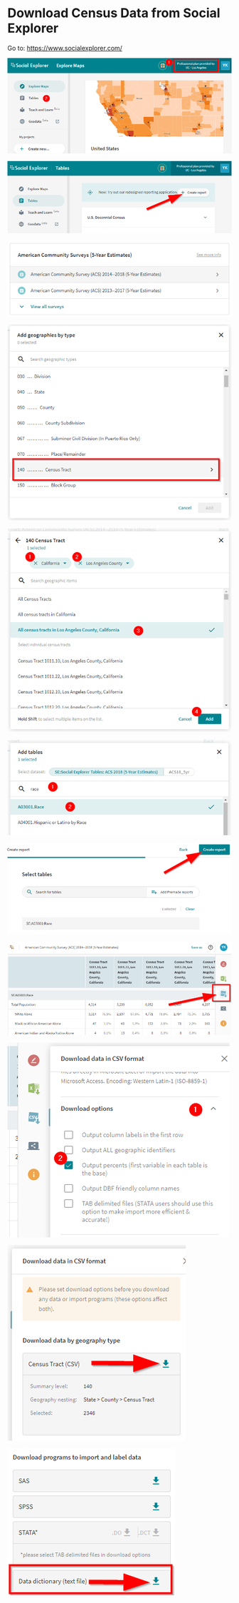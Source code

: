# Download Census Data from Social Explorer

Go to: https://www.socialexplorer.com/

<kbd><img src="images/se1.png"></kbd>

<kbd><img src="images/se2.png"></kbd>

<kbd><img src="images/se3.png"></kbd>

<kbd><img src="images/se4.png"></kbd>

<kbd><img src="images/se5.png"></kbd>

<kbd><img src="images/se6.png"></kbd>

<kbd><img src="images/se7.png"></kbd>

<kbd><img src="images/se8.png"></kbd>

<kbd><img src="images/se9.png"></kbd>

<kbd><img src="images/se10.png"></kbd>

<kbd><img src="images/se11.png"></kbd>
